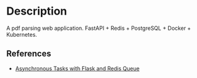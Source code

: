 # Description
A pdf parsing web application. FastAPI + Redis + PostgreSQL + Docker + Kubernetes.

## References
- [Asynchronous Tasks with Flask and Redis Queue](https://testdriven.io/blog/asynchronous-tasks-with-flask-and-redis-queue/)
